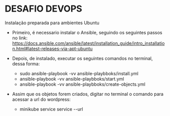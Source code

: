 # DESAFIO DEVOPS

Instalação preparada para ambientes Ubuntu 
 - Primeiro, é necessario instalar o Ansible, seguindo os seguintes passos no link: https://docs.ansible.com/ansible/latest/installation_guide/intro_installation.html#latest-releases-via-apt-ubuntu
 
 - Depois, de instalado, executar os seguintes comandos no terminal, dessa forma: 
 
    - sudo ansible-playbook -vv ansible-playbboks/install.yml
    - ansible-playbook -vv ansible-playbboks/start.yml
    - ansible-playbook -vv ansible-playbboks/create-objects.yml
    
  - Assim que os objetos forem criados, digitar no terminal o comando para acessar a url do wordpress:
    - minikube service service  --url
   
